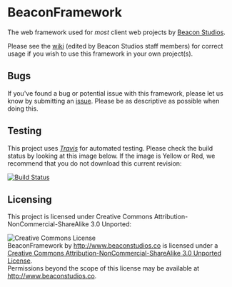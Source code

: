 BeaconFramework
===============

The web framework used for *most* client web projects by [Beacon Studios](http://www.beaconstudios.co).

Please see the [wiki](https://github.com/Jamesking56/BeaconFramework/wiki) (edited by Beacon Studios staff members) for correct usage if you wish to use this framework in your own project(s).

## Bugs
If you've found a bug or potential issue with this framework, please let us know by submitting an [issue](https://github.com/Jamesking56/BeaconFramework/issues). Please be as descriptive as possible when doing this.

## Testing
This project uses *[Travis](http://travis-ci.org)* for automated testing. Please check the build status by looking at this image below. If the image is Yellow or Red, we recommend that you do not download this current revision:

[![Build Status](https://travis-ci.org/Jamesking56/BeaconFramework.png)](https://travis-ci.org/Jamesking56/BeaconFramework)

## Licensing
This project is licensed under Creative Commons Attribution-NonCommercial-ShareAlike 3.0 Unported:

<div style="margin:0 auto;"<a rel="license" href="http://creativecommons.org/licenses/by-nc-sa/3.0/deed.en_US"><img alt="Creative Commons License" style="border-width:0" src="http://i.creativecommons.org/l/by-nc-sa/3.0/88x31.png" /></a><br /><span xmlns:dct="http://purl.org/dc/terms/" property="dct:title">BeaconFramework</span> by <a xmlns:cc="http://creativecommons.org/ns#" href="http://www.beaconstudios.co" property="cc:attributionName" rel="cc:attributionURL">http://www.beaconstudios.co</a> is licensed under a <a rel="license" href="http://creativecommons.org/licenses/by-nc-sa/3.0/deed.en_US">Creative Commons Attribution-NonCommercial-ShareAlike 3.0 Unported License</a>.<br />Permissions beyond the scope of this license may be available at <a xmlns:cc="http://creativecommons.org/ns#" href="http://www.beaconstudios.co" rel="cc:morePermissions">http://www.beaconstudios.co</a>.</div>